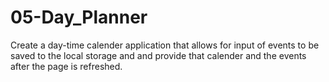 # 05-Day_Planner




Create a day-time calender application that allows for input of events to be saved to the local storage and and provide that calender and the events after the page is refreshed.

